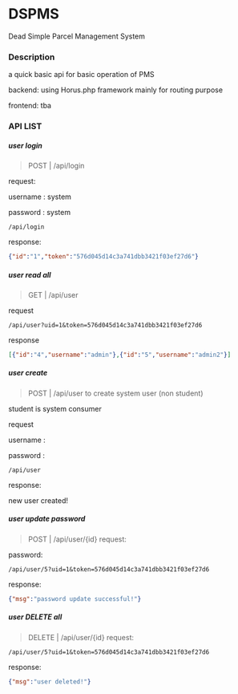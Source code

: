 # DSPMS
Dead Simple Parcel Management System

### Description
a quick basic api for basic operation of PMS

backend: using Horus.php framework mainly for routing purpose

frontend: tba

### API LIST

##### user login
>POST | /api/login

request:

username : system

password : system
```
/api/login
```
response:
```json
{"id":"1","token":"576d045d14c3a741dbb3421f03ef27d6"}
```


##### user read all
>GET | /api/user

request
```
/api/user?uid=1&token=576d045d14c3a741dbb3421f03ef27d6 
```
response
```json
[{"id":"4","username":"admin"},{"id":"5","username":"admin2"}]
```

##### user create
> POST | /api/user
to create system user (non student)

student is system consumer


request

username : <username>

password : <password>
```
/api/user
```

response:

new user created!

##### user update password
>POST | /api/user/{id}
request:

password: <new password>

```
/api/user/5?uid=1&token=576d045d14c3a741dbb3421f03ef27d6
```

response:
```json
{"msg":"password update successful!"}
```
##### user DELETE all
>DELETE | /api/user/{id}
request:
```
/api/user/5?uid=1&token=576d045d14c3a741dbb3421f03ef27d6
```

response:
```json
{"msg":"user deleted!"}
```

